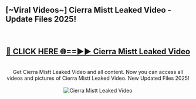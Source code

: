 <h2>[~Viral Videos~] Cierra Mistt Leaked Video - Update Files 2025!</h2>
<br>
<div align="center">
<h2><a href="https://betterlinks.top/A2PfLJ" rel="nofollow">🔴 CLICK HERE 🌐==►► Cierra Mistt Leaked Video</a></h2>
<br>
Get Cierra Mistt Leaked Video and all content. Now you can access all videos and pictures of Cierra Mistt Leaked Video. New Updated Files 2025!
<br>
<br>
<a href="https://betterlinks.top/A2PfLJ" rel="nofollow" data-target="animated-image.originalLink"><img src="https://i.ibb.co.com/WyWwxjT/player-gif2.gif" alt="Cierra Mistt Leaked Video" style="max-width: 100%; display: inline-block;" data-target="animated-image.originalImage"></a>
</div>
<br>
